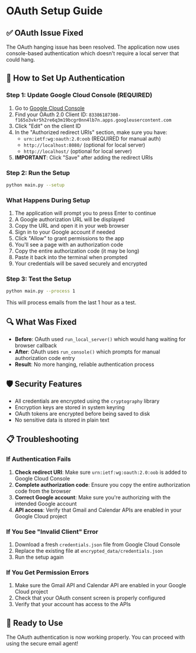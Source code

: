 # OAuth Setup Guide

## ✅ OAuth Issue Fixed

The OAuth hanging issue has been resolved. The application now uses console-based authentication which doesn't require a local server that could hang.

## 🔧 How to Set Up Authentication

### Step 1: Update Google Cloud Console (REQUIRED)

1. Go to [Google Cloud Console](https://console.cloud.google.com/apis/credentials)
2. Find your OAuth 2.0 Client ID: `83386187308-f165o3vkr5h2re6q3m19bcgr0nn4lb7n.apps.googleusercontent.com`
3. Click "Edit" on the client ID
4. In the "Authorized redirect URIs" section, make sure you have:
   - `urn:ietf:wg:oauth:2.0:oob` (REQUIRED for manual auth)
   - `http://localhost:8080/` (optional for local server)
   - `http://localhost/` (optional for local server)
5. **IMPORTANT**: Click "Save" after adding the redirect URIs

### Step 2: Run the Setup

```bash
python main.py --setup
```

### What Happens During Setup

1. The application will prompt you to press Enter to continue
2. A Google authorization URL will be displayed
3. Copy the URL and open it in your web browser
4. Sign in to your Google account if needed
5. Click "Allow" to grant permissions to the app
6. You'll see a page with an authorization code
7. Copy the entire authorization code (it may be long)
8. Paste it back into the terminal when prompted
9. Your credentials will be saved securely and encrypted

### Step 3: Test the Setup

```bash
python main.py --process 1
```

This will process emails from the last 1 hour as a test.

## 🔍 What Was Fixed

- **Before**: OAuth used `run_local_server()` which would hang waiting for browser callback
- **After**: OAuth uses `run_console()` which prompts for manual authorization code entry
- **Result**: No more hanging, reliable authentication process

## 🛡️ Security Features

- All credentials are encrypted using the `cryptography` library
- Encryption keys are stored in system keyring
- OAuth tokens are encrypted before being saved to disk
- No sensitive data is stored in plain text

## 📋 Troubleshooting

### If Authentication Fails

1. **Check redirect URI**: Make sure `urn:ietf:wg:oauth:2.0:oob` is added to Google Cloud Console
2. **Complete authorization code**: Ensure you copy the entire authorization code from the browser
3. **Correct Google account**: Make sure you're authorizing with the intended Google account
4. **API access**: Verify that Gmail and Calendar APIs are enabled in your Google Cloud project

### If You See "Invalid Client" Error

1. Download a fresh `credentials.json` file from Google Cloud Console
2. Replace the existing file at `encrypted_data/credentials.json`
3. Run the setup again

### If You Get Permission Errors

1. Make sure the Gmail API and Calendar API are enabled in your Google Cloud project
2. Check that your OAuth consent screen is properly configured
3. Verify that your account has access to the APIs

## 🚀 Ready to Use

The OAuth authentication is now working properly. You can proceed with using the secure email agent!